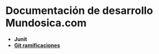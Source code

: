 # Documentación de desarrollo Mundosica.com

 - **Junit**
 - [**Git ramificaciones**](./ramificaciones_en_git.html)
 